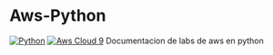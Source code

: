 # Aws-Python 
<a href="#"><img alt="Python" src="https://img.shields.io/badge/Python-14354C.svg?logo=python&logoColor=white"></a>
<a href="#"><img alt="Aws Cloud 9" src="https://avatars.githubusercontent.com/u/1226004?s=200&v=4"></a>
Documentacion de labs de aws en python

